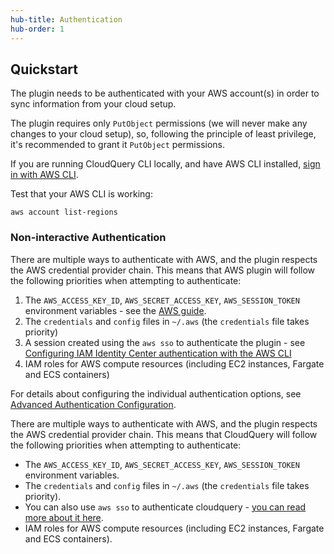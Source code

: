 ```yaml
---
hub-title: Authentication
hub-order: 1
---
```


## Quickstart

The plugin needs to be authenticated with your AWS account(s) in order to sync information from your cloud setup.

The plugin requires only `PutObject` permissions (we will never make any changes to your cloud setup), so, following the principle of least privilege, it's recommended to grant it `PutObject` permissions.

If you are running CloudQuery CLI locally, and have AWS CLI installed, [sign in with AWS CLI](https://docs.aws.amazon.com/signin/latest/userguide/command-line-sign-in.html).

Test that your AWS CLI is working:

```shell
aws account list-regions
```

### Non-interactive Authentication

There are multiple ways to authenticate with AWS, and the plugin respects the AWS credential provider chain. This means that AWS plugin will follow the following priorities when attempting to authenticate:

1. The `AWS_ACCESS_KEY_ID`, `AWS_SECRET_ACCESS_KEY`, `AWS_SESSION_TOKEN` environment variables - see the [AWS guide](https://docs.aws.amazon.com/IAM/latest/UserGuide/id_credentials_access-keys.html).
2. The `credentials` and `config` files in `~/.aws` (the `credentials` file takes priority)
3. A session created using the `aws sso` to authenticate the plugin - see [Configuring IAM Identity Center authentication with the AWS CLI
   ](https://docs.aws.amazon.com/cli/latest/userguide/cli-configure-sso.html)
4. IAM roles for AWS compute resources (including EC2 instances, Fargate and ECS containers)

For details about configuring the individual authentication options, see [Advanced Authentication Configuration](#advanced-authentication-configuration).

There are multiple ways to authenticate with AWS, and the plugin respects the AWS credential provider chain. This means that CloudQuery will follow the following priorities when attempting to authenticate:

- The `AWS_ACCESS_KEY_ID`, `AWS_SECRET_ACCESS_KEY`, `AWS_SESSION_TOKEN` environment variables.
- The `credentials` and `config` files in `~/.aws` (the `credentials` file takes priority).
- You can also use `aws sso` to authenticate cloudquery - [you can read more about it here](https://docs.aws.amazon.com/cli/latest/userguide/cli-configure-sso.html).
- IAM roles for AWS compute resources (including EC2 instances, Fargate and ECS containers).
